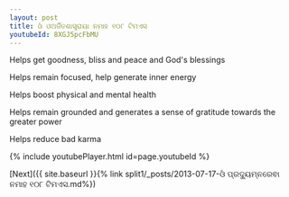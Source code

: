 ```yaml
---
layout: post
title: ଓଁ ଓଅର୍ଜିତଶାସ୍ତ୍ରାୟା ନମାହ ୧୦୮ ଟିମଏସ
youtubeId: 8XGJ5pcFbMU
---
```

 
 
Helps get goodness, bliss and peace and God's blessings
 
Helps remain focused, help generate inner energy 
 
Helps boost physical and mental health 
 
Helps remain grounded and generates a sense of gratitude towards the greater power 
 
Helps reduce bad karma
 
 
 
 


{% include youtubePlayer.html id=page.youtubeId %}
 
[Next]({{ site.baseurl }}{% link  split1/_posts/2013-07-17-ଓଁ ପ୍ରଦ୍ୟୁମ୍ନରେଵା ନମାହ ୧୦୮ ଟିମଏସ.md%})
 
